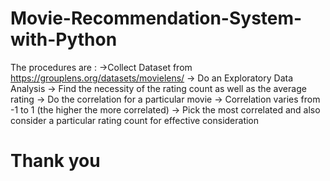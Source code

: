 # Movie-Recommendation-System-with-Python

The procedures are : 
 ->Collect Dataset from https://grouplens.org/datasets/movielens/ 
 -> Do an Exploratory Data Analysis
 -> Find the necessity of the rating count as well as the average rating
 -> Do the correlation for a particular movie
 -> Correlation varies from -1 to 1 (the higher the more correlated)
 -> Pick the most correlated and also consider a particular rating count for effective consideration 

# Thank you 
